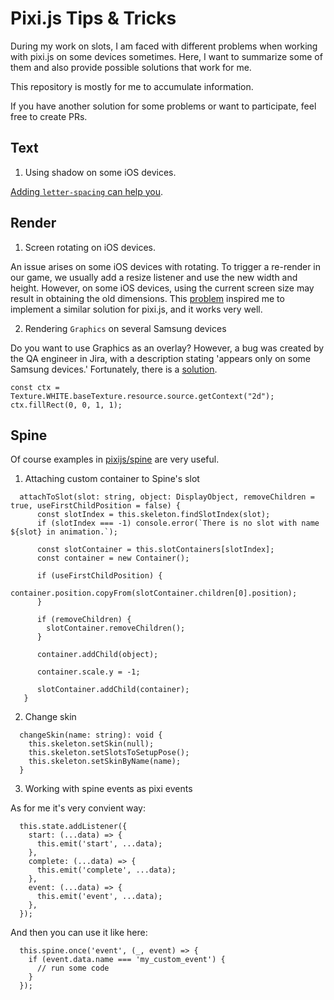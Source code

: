 # Pixi.js Tips & Tricks

During my work on slots, I am faced with different problems when working with pixi.js on some devices sometimes. Here, I want to summarize some of them and also provide possible solutions that work for me.

This repository is mostly for me to accumulate information.

If you have another solution for some problems or want to participate, feel free to create PRs.

## Text

1. Using shadow on some iOS devices.

[Adding `letter-spacing` can help you](https://github.com/pixijs/pixijs/issues/6817).

## Render

1. Screen rotating on iOS devices.

An issue arises on some iOS devices with rotating.
To trigger a re-render in our game, we usually add a resize listener and use the new width and height.
However, on some iOS devices, using the current screen size may result in obtaining the old dimensions.
This [problem](https://discourse.elm-lang.org/t/incorrect-onresize-window-dimensions-in-some-browsers-on-ios/7232) inspired me to implement a similar solution for pixi.js, and it works very well.

2. Rendering `Graphics` on several Samsung devices

Do you want to use Graphics as an overlay? However, a bug was created by the QA engineer in Jira, with a description stating 'appears only on some Samsung devices.' Fortunately, there is a [solution](https://github.com/pixijs/pixijs/issues/8315).

```
const ctx = Texture.WHITE.baseTexture.resource.source.getContext("2d");
ctx.fillRect(0, 0, 1, 1);
```
## Spine

Of course examples in [pixijs/spine](https://github.com/pixijs/spine/blob/master/examples/index.md) are very useful.

1. Attaching custom container to Spine's slot

```
  attachToSlot(slot: string, object: DisplayObject, removeChildren = true, useFirstChildPosition = false) {
      const slotIndex = this.skeleton.findSlotIndex(slot);
      if (slotIndex === -1) console.error(`There is no slot with name ${slot} in animation.`);
  
      const slotContainer = this.slotContainers[slotIndex];
      const container = new Container();
  
      if (useFirstChildPosition) {
        container.position.copyFrom(slotContainer.children[0].position);
      }
  
      if (removeChildren) {
        slotContainer.removeChildren();
      }
  
      container.addChild(object);
  
      container.scale.y = -1;
  
      slotContainer.addChild(container);
   }
```

2. Change skin

```
  changeSkin(name: string): void {
    this.skeleton.setSkin(null);
    this.skeleton.setSlotsToSetupPose();
    this.skeleton.setSkinByName(name);
  }
```

3. Working with spine events as pixi events

As for me it's very convient way:
```
  this.state.addListener({
    start: (...data) => {
      this.emit('start', ...data);
    },
    complete: (...data) => {
      this.emit('complete', ...data);
    },
    event: (...data) => {
      this.emit('event', ...data);
    },
  });
```

And then you can use it like here:
```
  this.spine.once('event', (_, event) => {
    if (event.data.name === 'my_custom_event') {
      // run some code
    }
  });
```
